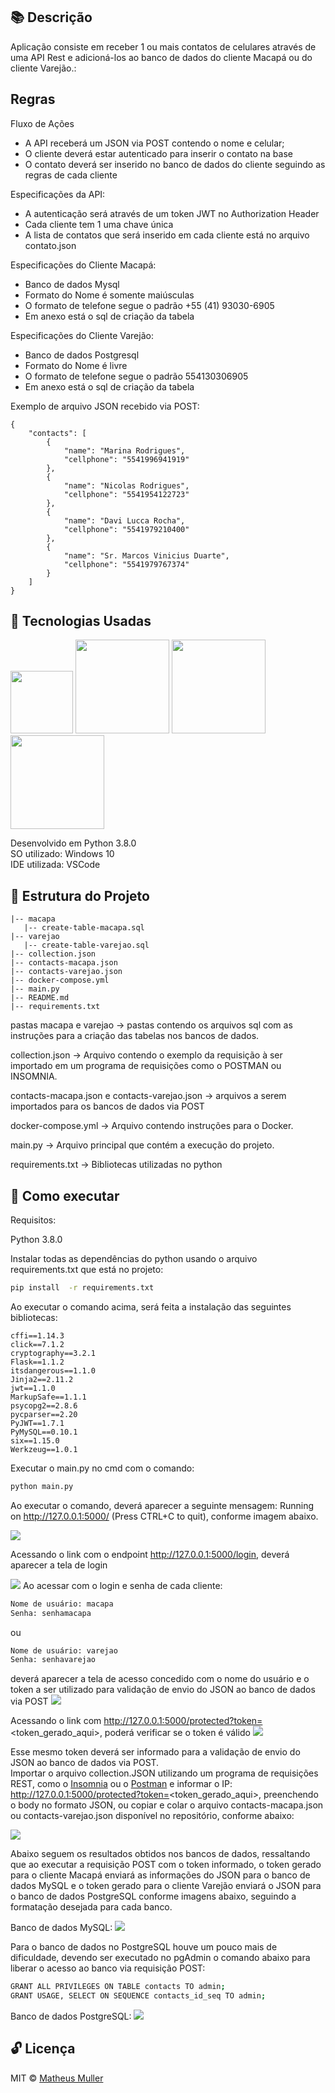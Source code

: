 ## 📚  Descrição 

Aplicação consiste em receber 1 ou mais contatos de celulares através de uma API Rest e adicioná-los ao banco de dados do cliente Macapá ou do cliente Varejão.:

## Regras
Fluxo de Ações
- A API receberá um JSON via POST contendo o nome e celular;
- O cliente deverá estar autenticado para inserir o contato na base
- O contato deverá ser inserido no banco de dados do cliente seguindo as regras de cada cliente

Especificações da API:
- A autenticação será através de um token JWT no Authorization Header
- Cada cliente tem 1 uma chave única
- A lista de contatos que será inserido em cada cliente está no arquivo contato.json

Especificações do Cliente Macapá:
- Banco de dados Mysql
- Formato do Nome é somente maiúsculas
- O formato de telefone segue o padrão +55 (41) 93030-6905
- Em anexo está o sql de criação da tabela

Especificações do Cliente Varejão:
- Banco de dados Postgresql
- Formato do Nome é livre
- O formato de telefone segue o padrão 554130306905
- Em anexo está o sql de criação da tabela

Exemplo de arquivo JSON recebido via POST:
```
{
    "contacts": [
        {
            "name": "Marina Rodrigues",
            "cellphone": "5541996941919"
        },
        {
            "name": "Nicolas Rodrigues",
            "cellphone": "5541954122723"
        },
        {
            "name": "Davi Lucca Rocha",
            "cellphone": "5541979210400"
        },
        {
            "name": "Sr. Marcos Vinicius Duarte",
            "cellphone": "5541979767374"
        }
    ]
}
```

## 🚀 Tecnologias Usadas 

<img src="https://user-images.githubusercontent.com/18649504/66262823-725cd600-e7be-11e9-9cea-ea14305079db.png" width = "100">

<img src="https://user-images.githubusercontent.com/64918635/93954857-ddcbea80-fd24-11ea-89a8-213950b038ca.png" width = "150">

<img src="https://user-images.githubusercontent.com/64918635/95004996-1db68b80-05c9-11eb-8703-b42642372bd5.png" width = "150">

<img src="https://user-images.githubusercontent.com/64918635/97925563-62585280-1d40-11eb-82e6-7178c59fc19d.png" width = "150">

Desenvolvido em Python 3.8.0 <br>
SO utilizado: Windows 10 <br>
IDE utilizada: VSCode <br>

## 📌 Estrutura do Projeto 
    |-- macapa
       |-- create-table-macapa.sql
    |-- varejao
       |-- create-table-varejao.sql
    |-- collection.json
    |-- contacts-macapa.json    
    |-- contacts-varejao.json    
    |-- docker-compose.yml
    |-- main.py
    |-- README.md
    |-- requirements.txt 

pastas macapa e varejao -> pastas contendo os arquivos sql com as instruções para a criação das tabelas nos bancos de dados.

collection.json -> Arquivo contendo o exemplo da requisição à ser importado em um programa de requisições como o POSTMAN ou INSOMNIA.

contacts-macapa.json e contacts-varejao.json -> arquivos a serem importados para os bancos de dados via POST

docker-compose.yml -> Arquivo contendo instruções para o Docker. 

main.py -> Arquivo principal que contém a execução do projeto.

requirements.txt -> Bibliotecas utilizadas no python 

## 📢 Como executar

Requisitos:

Python 3.8.0<br>

Instalar todas as dependências do python usando o arquivo requirements.txt que está no projeto:  

```bash 
pip install  -r requirements.txt
 ```  
Ao executar o comando acima, será feita a instalação das seguintes bibliotecas:

```
cffi==1.14.3
click==7.1.2
cryptography==3.2.1
Flask==1.1.2
itsdangerous==1.1.0
Jinja2==2.11.2
jwt==1.1.0
MarkupSafe==1.1.1
psycopg2==2.8.6
pycparser==2.20
PyJWT==1.7.1
PyMySQL==0.10.1
six==1.15.0
Werkzeug==1.0.1
```

Executar o main.py no cmd com o comando:

```bash 
python main.py
```  
Ao executar o comando, deverá aparecer a seguinte mensagem: Running on http://127.0.0.1:5000/ (Press CTRL+C to quit), conforme imagem abaixo.

<img src="https://user-images.githubusercontent.com/64918635/97925803-c549e980-1d40-11eb-9ec1-699895970fec.png">

Acessando o link com o endpoint http://127.0.0.1:5000/login, deverá aparecer a tela de login

<img src="https://user-images.githubusercontent.com/64918635/97925957-0c37df00-1d41-11eb-860d-4d12d122650b.png">
Ao acessar com o login e senha de cada cliente:

```bash
Nome de usuário: macapa
Senha: senhamacapa
```

ou

```bash
Nome de usuário: varejao
Senha: senhavarejao
```

deverá aparecer a tela de acesso concedido com o nome do usuário e o token a ser utilizado para validação de envio do JSON ao banco de dados via POST
<img src="https://user-images.githubusercontent.com/64918635/97925990-1eb21880-1d41-11eb-84fe-9fda7812c563.png">

Acessando o link com http://127.0.0.1:5000/protected?token=<token_gerado_aqui>, poderá verificar se o token é válido
<img src="https://user-images.githubusercontent.com/64918635/97926092-4d2ff380-1d41-11eb-9211-3d14afd50b68.png">

Esse mesmo token deverá ser informado para a validação de envio do JSON ao banco de dados via POST.<br>
Importar o arquivo collection.JSON utilizando um programa de requisições REST, como o <a href="https://insomnia.rest/download/">Insomnia</a> ou o <a href="https://www.postman.com/downloads/">Postman<a> e informar o IP: http://127.0.0.1:5000/protected?token=<token_gerado_aqui>, preenchendo o body no formato JSON, ou copiar e colar o arquivo contacts-macapa.json ou contacts-varejao.json disponível no repositório, conforme abaixo:
  
<img src="https://user-images.githubusercontent.com/64918635/97925721-a64b5780-1d40-11eb-8bbd-d58b4ed3c675.png">

Abaixo seguem os resultados obtidos nos bancos de dados, ressaltando que ao executar a requisição POST com o token informado, o token gerado para o cliente Macapá enviará as informações do JSON para o banco de dados MySQL e o token gerado para o cliente Varejão enviará o JSON para o banco de dados PostgreSQL conforme imagens abaixo, seguindo a formatação desejada para cada banco.

Banco de dados MySQL:
<img src="https://user-images.githubusercontent.com/64918635/97925696-9c295900-1d40-11eb-8968-9f544b9bbd1c.png">

Para o banco de dados no PostgreSQL houve um pouco mais de dificuldade, devendo ser executado no pgAdmin o comando abaixo para liberar o acesso ao banco via requisição POST:

```bash
GRANT ALL PRIVILEGES ON TABLE contacts TO admin;
GRANT USAGE, SELECT ON SEQUENCE contacts_id_seq TO admin;
```

Banco de dados PostgreSQL:
<img src="https://user-images.githubusercontent.com/64918635/97925851-deeb3100-1d40-11eb-98c3-69d9fd77192c.png">

## 🔓 Licença 
MIT © [Matheus Muller](https://www.linkedin.com/in/matheus-herrera-bezerra-muller/)
